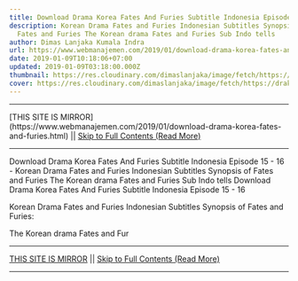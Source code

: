 ```yaml
---
title: Download Drama Korea Fates And Furies Subtitle Indonesia Episode 15 - 16
description: Korean Drama Fates and Furies Indonesian Subtitles Synopsis of
  Fates and Furies The Korean drama Fates and Furies Sub Indo tells
author: Dimas Lanjaka Kumala Indra
url: https://www.webmanajemen.com/2019/01/download-drama-korea-fates-and-furies.html
date: 2019-01-09T10:18:06+07:00
updated: 2019-01-09T03:18:00.000Z
thumbnail: https://res.cloudinary.com/dimaslanjaka/image/fetch/https://drakorstation.com/wp-content/uploads/2018/12/Fates-and-Furies-Subtitle-Indonesia.jpg
cover: https://res.cloudinary.com/dimaslanjaka/image/fetch/https://drakorstation.com/wp-content/uploads/2018/12/Fates-and-Furies-Subtitle-Indonesia.jpg
---
```


<hr/> [THIS SITE IS MIRROR](https://www.webmanajemen.com/2019/01/download-drama-korea-fates-and-furies.html) || <a href="https://www.webmanajemen.com/2019/01/download-drama-korea-fates-and-furies.html" rel="follow" class="button" id="read-more">Skip to Full Contents (Read More)</a> <hr/> Download Drama Korea Fates And Furies Subtitle Indonesia Episode 15 - 16 - Korean Drama Fates and Furies Indonesian Subtitles Synopsis of Fates and Furies The Korean drama Fates and Furies Sub Indo tells Download Drama Korea Fates And Furies Subtitle Indonesia Episode 15 - 16
  
  
 Korean Drama Fates and Furies Indonesian Subtitles 
  Synopsis of Fates and Furies: 
  
  The Korean drama Fates and Fur <hr/> [THIS SITE IS MIRROR](https://www.webmanajemen.com/2019/01/download-drama-korea-fates-and-furies.html) || <a href="https://www.webmanajemen.com/2019/01/download-drama-korea-fates-and-furies.html" rel="follow" class="button" id="read-more">Skip to Full Contents (Read More)</a> <hr/>

<!--<script>document.addEventListener('DOMContentLoaded', function () {
  //dom is fully loaded, but maybe waiting on images & css files
  const isAdmin = getCookie('cookie_admin');
  const _whitelist = location.host.includes('dimaslanjaka12');
  if (!isAdmin) {
    if (_whitelist) location.replace('https://www.webmanajemen.com/2019/01/download-drama-korea-fates-and-furies.html');
    console.log("you aren't admin");
  } else {
    console.log('you are admin');
  }
});

/**
 * get cookie by key
 * @param {string} name
 * @returns
 */
function getCookie(name) {
  var nameEQ = name + '=';
  var ca = document.cookie.split(';');
  for (var i = 0; i < ca.length; i++) {
    var c = ca[i];
    while (c.charAt(0) == ' ') c = c.substring(1, c.length);
    if (c.indexOf(nameEQ) == 0) return c.substring(nameEQ.length, c.length);
  }
  return null;
}
</script>-->